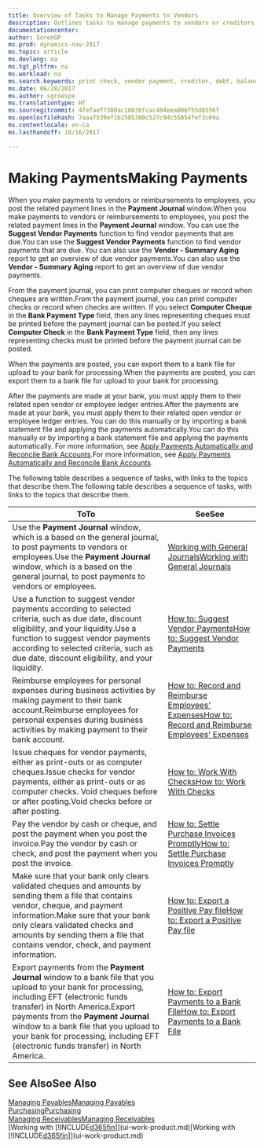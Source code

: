 ```yaml
---
title: Overview of Tasks to Manage Payments to Vendors
description: Outlines tasks to manage payments to vendors or creditors, including posting payment lines and getting an overview of the balance due.
documentationcenter: 
author: SorenGP
ms.prod: dynamics-nav-2017
ms.topic: article
ms.devlang: na
ms.tgt_pltfrm: na
ms.workload: na
ms.search.keywords: print check, vendor payment, creditor, debt, balance due, AP
ms.date: 06/28/2017
ms.author: sgroespe
ms.translationtype: HT
ms.sourcegitcommit: 4fefaef7380ac10836fcac404eea006f55d8556f
ms.openlocfilehash: 7aaa7539ef1b1585300c527c94c55054fef3c69a
ms.contentlocale: en-ca
ms.lasthandoff: 10/16/2017

---
```

# <a name="making-payments"></a><span data-ttu-id="27dec-103">Making Payments</span><span class="sxs-lookup"><span data-stu-id="27dec-103">Making Payments</span></span>
<span data-ttu-id="27dec-104">When you make payments to vendors or reimbursements to employees, you post the related payment lines in the **Payment Journal** window.</span><span class="sxs-lookup"><span data-stu-id="27dec-104">When you make payments to vendors or reimbursements to employees, you post the related payment lines in the **Payment Journal** window.</span></span> <span data-ttu-id="27dec-105">You can use the **Suggest Vendor Payments** function to find vendor payments that are due.</span><span class="sxs-lookup"><span data-stu-id="27dec-105">You can use the **Suggest Vendor Payments** function to find vendor payments that are due.</span></span> <span data-ttu-id="27dec-106">You can also use the **Vendor - Summary Aging** report to get an overview of due vendor payments.</span><span class="sxs-lookup"><span data-stu-id="27dec-106">You can also use the **Vendor - Summary Aging** report to get an overview of due vendor payments.</span></span>

<span data-ttu-id="27dec-107">From the payment journal, you can print computer cheques or record when cheques are written.</span><span class="sxs-lookup"><span data-stu-id="27dec-107">From the payment journal, you can print computer checks or record when checks are written.</span></span> <span data-ttu-id="27dec-108">If you select **Computer Cheque** in the **Bank Payment Type** field, then any lines representing cheques must be printed before the payment journal can be posted.</span><span class="sxs-lookup"><span data-stu-id="27dec-108">If you select **Computer Check** in the **Bank Payment Type** field, then any lines representing checks must be printed before the payment journal can be posted.</span></span>

<span data-ttu-id="27dec-109">When the payments are posted, you can export them to a bank file for upload to your bank for processing.</span><span class="sxs-lookup"><span data-stu-id="27dec-109">When the payments are posted, you can export them to a bank file for upload to your bank for processing.</span></span>

<span data-ttu-id="27dec-110">After the payments are made at your bank, you must apply them to their related open vendor or employee ledger entries.</span><span class="sxs-lookup"><span data-stu-id="27dec-110">After the payments are made at your bank, you must apply them to their related open vendor or employee ledger entries.</span></span> <span data-ttu-id="27dec-111">You can do this manually or by importing a bank statement file and applying the payments automatically.</span><span class="sxs-lookup"><span data-stu-id="27dec-111">You can do this manually or by importing a bank statement file and applying the payments automatically.</span></span> <span data-ttu-id="27dec-112">For more information, see [Apply Payments Automatically and Reconcile Bank Accounts](receivables-apply-payments-auto-reconcile-bank-accounts.md).</span><span class="sxs-lookup"><span data-stu-id="27dec-112">For more information, see [Apply Payments Automatically and Reconcile Bank Accounts](receivables-apply-payments-auto-reconcile-bank-accounts.md).</span></span>

<span data-ttu-id="27dec-113">The following table describes a sequence of tasks, with links to the topics that describe them.</span><span class="sxs-lookup"><span data-stu-id="27dec-113">The following table describes a sequence of tasks, with links to the topics that describe them.</span></span>

| <span data-ttu-id="27dec-114">To</span><span class="sxs-lookup"><span data-stu-id="27dec-114">To</span></span> | <span data-ttu-id="27dec-115">See</span><span class="sxs-lookup"><span data-stu-id="27dec-115">See</span></span> |
| --- | --- |
|<span data-ttu-id="27dec-116">Use the **Payment Journal** window, which is a based on the general journal, to post payments to vendors or employees.</span><span class="sxs-lookup"><span data-stu-id="27dec-116">Use the **Payment Journal** window, which is a based on the general journal, to post payments to vendors or employees.</span></span>|[<span data-ttu-id="27dec-117">Working with General Journals</span><span class="sxs-lookup"><span data-stu-id="27dec-117">Working with General Journals</span></span>](ui-work-general-journals.md)|
| <span data-ttu-id="27dec-118">Use a function to suggest vendor payments according to selected criteria, such as due date, discount eligibility, and your liquidity.</span><span class="sxs-lookup"><span data-stu-id="27dec-118">Use a function to suggest vendor payments according to selected criteria, such as due date, discount eligibility, and your liquidity.</span></span> |[<span data-ttu-id="27dec-119">How to: Suggest Vendor Payments</span><span class="sxs-lookup"><span data-stu-id="27dec-119">How to: Suggest Vendor Payments</span></span>](payables-how-suggest-vendor-payments.md) |
|<span data-ttu-id="27dec-120">Reimburse employees for personal expenses during business activities by making payment to their bank account.</span><span class="sxs-lookup"><span data-stu-id="27dec-120">Reimburse employees for personal expenses during business activities by making payment to their bank account.</span></span>|[<span data-ttu-id="27dec-121">How to: Record and Reimburse Employees' Expenses</span><span class="sxs-lookup"><span data-stu-id="27dec-121">How to: Record and Reimburse Employees' Expenses</span></span>](finance-how-record-reimburse-employee-expenses.md)|
| <span data-ttu-id="27dec-122">Issue cheques for vendor payments, either as print-outs or as computer cheques.</span><span class="sxs-lookup"><span data-stu-id="27dec-122">Issue checks for vendor payments, either as print-outs or as computer checks.</span></span> <span data-ttu-id="27dec-123">Void cheques before or after posting.</span><span class="sxs-lookup"><span data-stu-id="27dec-123">Void checks before or after posting.</span></span> |[<span data-ttu-id="27dec-124">How to: Work With Checks</span><span class="sxs-lookup"><span data-stu-id="27dec-124">How to: Work With Checks</span></span>](payables-how-work-checks.md) |
| <span data-ttu-id="27dec-125">Pay the vendor by cash or cheque, and post the payment when you post the invoice.</span><span class="sxs-lookup"><span data-stu-id="27dec-125">Pay the vendor by cash or check, and post the payment when you post the invoice.</span></span> |[<span data-ttu-id="27dec-126">How to: Settle Purchase Invoices Promptly</span><span class="sxs-lookup"><span data-stu-id="27dec-126">How to: Settle Purchase Invoices Promptly</span></span>](finance-how-to-settle-purchase-invoices-promptly.md) |
| <span data-ttu-id="27dec-127">Make sure that your bank only clears validated cheques and amounts by sending them a file that contains vendor, cheque, and payment information.</span><span class="sxs-lookup"><span data-stu-id="27dec-127">Make sure that your bank only clears validated checks and amounts by sending them a file that contains vendor, check, and payment information.</span></span> |[<span data-ttu-id="27dec-128">How to: Export a Positive Pay file</span><span class="sxs-lookup"><span data-stu-id="27dec-128">How to: Export a Positive Pay file</span></span>](finance-how-positive-pay.md) |
|<span data-ttu-id="27dec-129">Export payments from the **Payment Journal** window to a bank file that you upload to your bank for processing, including EFT (electronic funds transfer) in North America.</span><span class="sxs-lookup"><span data-stu-id="27dec-129">Export payments from the **Payment Journal** window to a bank file that you upload to your bank for processing, including EFT (electronic funds transfer) in North America.</span></span> |[<span data-ttu-id="27dec-130">How to: Export Payments to a Bank File</span><span class="sxs-lookup"><span data-stu-id="27dec-130">How to: Export Payments to a Bank File</span></span>](payables-how-export-payments-bank-file.md)|  

## <a name="see-also"></a><span data-ttu-id="27dec-131">See Also</span><span class="sxs-lookup"><span data-stu-id="27dec-131">See Also</span></span>
[<span data-ttu-id="27dec-132">Managing Payables</span><span class="sxs-lookup"><span data-stu-id="27dec-132">Managing Payables</span></span>](payables-manage-payables.md)  
[<span data-ttu-id="27dec-133">Purchasing</span><span class="sxs-lookup"><span data-stu-id="27dec-133">Purchasing</span></span>](purchasing-manage-purchasing.md)  
[<span data-ttu-id="27dec-134">Managing Receivables</span><span class="sxs-lookup"><span data-stu-id="27dec-134">Managing Receivables</span></span>](receivables-manage-receivables.md)  
<span data-ttu-id="27dec-135">[Working with [!INCLUDE[d365fin](includes/d365fin_md.md)]](ui-work-product.md)</span><span class="sxs-lookup"><span data-stu-id="27dec-135">[Working with [!INCLUDE[d365fin](includes/d365fin_md.md)]](ui-work-product.md)</span></span>  

